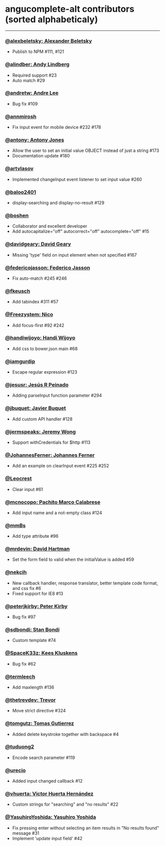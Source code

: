 # angucomplete-alt contributors (sorted alphabeticaly)

---

### [@alexbeletsky: Alexander Beletsky](https://github.com/alexbeletsky)

* Publish to NPM #111, #121

### [@alindber: Andy Lindberg](https://github.com/alindber)

* Required support #23
* Auto match #29

### [@andretw: Andre Lee](https://github.com/andretw)

* Bug fix #109

### [@annmirosh](https://github.com/annmirosh)

* Fix input event for mobile device #232 #178

### [@antony: Antony Jones](https://github.com/antony)

* Allow the user to set an initial value OBJECT instead of just a string #173
* Documentation update #180

### [@artvlasov](https://github.com/artvlasov)

* Implemented changeInput event listener to set input value #260

### [@baloo2401](https://github.com/baloo2401)

* display-searching and display-no-result #129

### [@boshen](https://github.com/Boshen)

* Collaborator and excellent developer
* Add autocapitalize="off" autocorrect="off" autocomplete="off" #15

### [@davidgeary: David Geary](https://github.com/davidgeary)

* Missing 'type' field on input element when not specified #167

### [@federicojasson: Federico Jasson](https://github.com/federicojasson)

* Fix auto-match #245 #246

### [@fkeusch](https://github.com/fkeusch)

* Add tabindex #311 #57

### [@Freezystem: Nico](https://github.com/Freezystem)

* Add focus-first #92 #242

### [@handiwijoyo: Handi Wijoyo](https://github.com/handiwijoyo)

* Add css to bower.json main #68

### [@iamgurdip](https://github.com/iamgurdip)

* Escape regular expression #123

### [@jesusr: Jesús R Peinado](https://github.com/jesusr)

* Adding parseInput function parameter #294

### [@jbuquet: Javier Buquet](https://github.com/jbuquet)

* Add custom API handler #128

### [@jermspeaks: Jeremy Wong](https://github.com/jermspeaks)

* Support withCredentials for $http #113

### [@JohannesFerner: Johannes Ferner](https://github.com/JohannesFerner)

* Add an example on clearInput event #225 #252

### [@Leocrest](https://github.com/Leocrest)

* Clear input #61

### [@mcnocopo: Pachito Marco Calabrese](https://github.com/mcnocopo)

* Add input name and a not-empty class #124

### [@mmBs](https://github.com/mmBs)

* Add type attribute #96

### [@mrdevin: David Hartman](https://github.com/mrdevin)

* Set the form field to valid when the initialValue is added #59

### [@nekcih](https://github.com/nekcih)

* New callback handler, response translator, better template code format, and css fix #6
* Fixed support for IE8 #13

### [@peterjkirby: Peter Kirby](https://github.com/peterjkirby)

* Bug fix #97

### [@sdbondi: Stan Bondi](https://github.com/sdbondi)

* Custom template #74

### [@SpaceK33z: Kees Kluskens](https://github.com/SpaceK33z)

* Bug fix #62

### [@termleech](https://github.com/termleech)

* Add maxlength #136

### [@thetrevdev: Trevor](https://github.com/thetrevdev)

* Move strict directive #324

### [@tomgutz: Tomas Gutierrez](https://github.com/tomgutz)

* Added delete keystroke together with backspace #4

### [@tuduong2](https://github.com/tuduong2)

* Encode search parameter #119

### [@urecio](https://github.com/urecio)

* Added input changed callback #12

### [@vhuerta: Victor Huerta Hernández](https://github.com/vhuerta)

* Custom strings for "searching" and "no results"  #22

### [@YasuhiroYoshida: Yasuhiro Yoshida](https://github.com/YasuhiroYoshida)

* Fix pressing enter without selecting an item results in "No results found" message #31
* Implement 'update input field' #42


